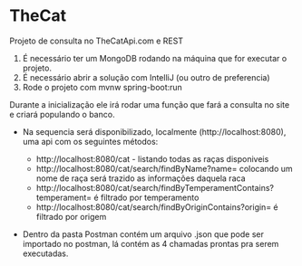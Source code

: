 # TheCat
Projeto de consulta no TheCatApi.com e REST

1) É necessário ter um MongoDB rodando na máquina que for executar o projeto.
2) É necessário abrir a solução com IntelliJ (ou outro de preferencia)
3) Rode o projeto com mvnw spring-boot:run


Durante a inicialização ele irá rodar uma função que fará a consulta no site e criará populando o banco.

- Na sequencia será disponibilizado, localmente (http://localhost:8080), uma api com os seguintes métodos:
	- http://localhost:8080/cat - listando todas as raças disponiveis
	- http://localhost:8080/cat/search/findByName?name=  colocando um nome de raça será trazido as informações daquela raca
	- http://localhost:8080/cat/search/findByTemperamentContains?temperament= é filtrado por temperamento
	- http://localhost:8080/cat/search/findByOriginContains?origin= é filtrado por origem
	
- Dentro da pasta Postman contém um arquivo .json que pode ser importado no postman, lá contém as 4 chamadas prontas pra serem executadas.